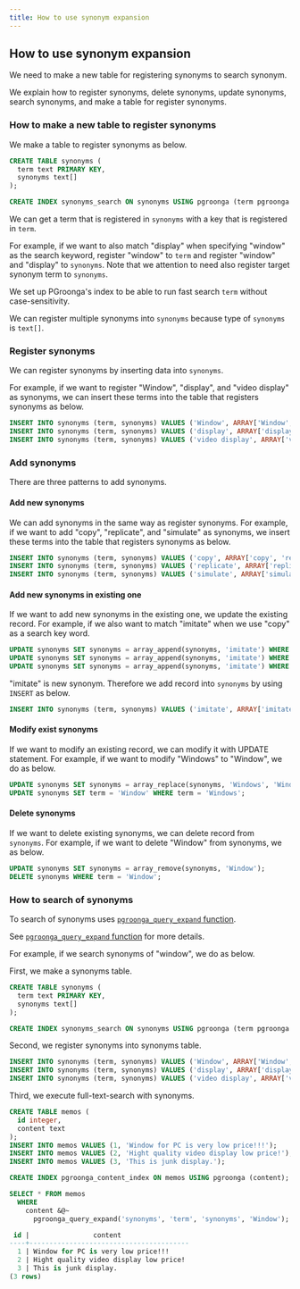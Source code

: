 ```yaml
---
title: How to use synonym expansion
---
```


## How to use synonym expansion

We need to make a new table for registering synonyms to search synonym.

We explain how to register synonyms, delete synonyms, update synonyms, search synonyms, and make a table for register synonyms.

### How to make a new table to register synonyms

We make a table to register synonyms as below.

```sql
CREATE TABLE synonyms (
  term text PRIMARY KEY,
  synonyms text[]
);

CREATE INDEX synonyms_search ON synonyms USING pgroonga (term pgroonga.text_term_search_ops_v2);
```

We can get a term that is registered in `synonyms` with a key that is registered in `term`. 

For example, if we want to also match "display" when specifying "window" as the search keyword, register "window" to `term` and register "window" and "display" to `synonyms`.
Note that we attention to need also register target synonym term to `synonyms`.

We set up PGroonga's index to be able to run fast search `term` without case-sensitivity.

We can register multiple synonyms into `synonyms` because type of `synonyms` is `text[]`.

### Register synonyms

We can register synonyms by inserting data into `synonyms`.

For example, if we want to register "Window", "display", and "video display" as synonyms, we can insert these terms into the table that registers synonyms as below.

```sql
INSERT INTO synonyms (term, synonyms) VALUES ('Window', ARRAY['Window', 'display', 'video display']);
INSERT INTO synonyms (term, synonyms) VALUES ('display', ARRAY['display', 'Window', 'video display']);
INSERT INTO synonyms (term, synonyms) VALUES ('video display', ARRAY['video display', 'Window', 'display']);
```

### Add synonyms

There are three patterns to add synonyms.

#### Add new synonyms

We can add synonyms in the same way as register synonyms.
For example, if we want to add "copy", "replicate", and "simulate" as synonyms, we insert these terms into the table that registers synonyms as below.

```sql
INSERT INTO synonyms (term, synonyms) VALUES ('copy', ARRAY['copy', 'replicate', 'simulate']);
INSERT INTO synonyms (term, synonyms) VALUES ('replicate', ARRAY['replicate', 'copy', 'simulate']);
INSERT INTO synonyms (term, synonyms) VALUES ('simulate', ARRAY['simulate', 'copy', 'replicate']);
```

#### Add new synonyms in existing one

If we want to add new synonyms in the existing one, we update the existing record.
For example, if we also want to match "imitate" when we use "copy" as a search key word.

```sql
UPDATE synonyms SET synonyms = array_append(synonyms, 'imitate') WHERE term = 'copy';
UPDATE synonyms SET synonyms = array_append(synonyms, 'imitate') WHERE term = 'replicate';
UPDATE synonyms SET synonyms = array_append(synonyms, 'imitate') WHERE term = 'simulate';
```

"imitate" is new synonym. Therefore we add record into `synonyms` by using `INSERT` as below.

```sql
INSERT INTO synonyms (term, synonyms) VALUES ('imitate', ARRAY['imitate', 'copy', 'replicate', 'simulate']);
```

#### Modify exist synonyms

If we want to modify an existing record, we can modify it with UPDATE statement.
For example, if we want to modify "Windows" to "Window", we do as below.

```sql
UPDATE synonyms SET synonyms = array_replace(synonyms, 'Windows', 'Window') WHERE term = 'display' OR term = 'video display' OR term = 'Windows';
UPDATE synonyms SET term = 'Window' WHERE term = 'Windows';
```

#### Delete synonyms

If we want to delete existing synonyms, we can delete record from `synonyms`.
For example, if we want to delete "Window" from synonyms, we as below.

```sql
UPDATE synonyms SET synonyms = array_remove(synonyms, 'Window');
DELETE synonyms WHERE term = 'Window';
```

### How to search of synonyms

To search of synonyms uses [`pgroonga_query_expand` function][pgroonga_query_expand].

See [`pgroonga_query_expand` function][pgroonga_query_expand] for more details.

For example, if we search synonyms of "window", we do as below.

First, we make a synonyms table.

```sql
CREATE TABLE synonyms (
  term text PRIMARY KEY,
  synonyms text[]
);

CREATE INDEX synonyms_search ON synonyms USING pgroonga (term pgroonga.text_term_search_ops_v2);
```

Second, we register synonyms into synonyms table.

```sql
INSERT INTO synonyms (term, synonyms) VALUES ('Window', ARRAY['Window', 'display', 'video display']);
INSERT INTO synonyms (term, synonyms) VALUES ('display', ARRAY['display', 'Window', 'video display']);
INSERT INTO synonyms (term, synonyms) VALUES ('video display', ARRAY['video display', 'Window', 'display']);
```

Third, we execute full-text-search with synonyms.

```sql
CREATE TABLE memos (
  id integer,
  content text
);
INSERT INTO memos VALUES (1, 'Window for PC is very low price!!!');
INSERT INTO memos VALUES (2, 'Hight quality video display low price!');
INSERT INTO memos VALUES (3, 'This is junk display.');

CREATE INDEX pgroonga_content_index ON memos USING pgroonga (content);

SELECT * FROM memos
  WHERE
    content &@~
      pgroonga_query_expand('synonyms', 'term', 'synonyms', 'Window');

 id |                content                 
----+----------------------------------------
  1 | Window for PC is very low price!!!
  2 | Hight quality video display low price!
  3 | This is junk display.
(3 rows)
```

[pgroonga_query_expand]:../reference/functions/pgroonga-query-expand.html
